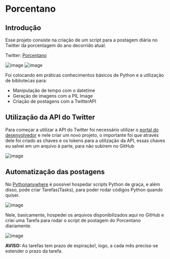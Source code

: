 # Porcentano

## Introdução

Esse projeto consiste na criação de um script para a postagem diária no Twitter da porcentagem do ano decorrido atual.

Twitter: [Porcentano](https://twitter.com/porcentano)

![image](https://user-images.githubusercontent.com/26872755/215668834-121aa494-eb59-4f08-a443-c7eb5b773f6f.png)
![image](https://user-images.githubusercontent.com/26872755/215668087-78497793-d418-48a6-8aea-c5d9992c6340.png)

Foi colocando em práticas conhecimentos básicos de Python e a utilização de bibliotecas para: 
  - Manipulação de tempo com o datetime 
  - Geração de imagens com a PIL Image
  - Criação de postagens com a TwitterAPI

## Utilização da API do Twitter
Para começar a utilizar a API do Twitter foi necessário utilizar o [portal do desenvolvedor](https://developer.twitter.com/) e nele criar um novo projeto, o importante foi que através dele foi criado as chaves e os tokens para a utilização da API, essas chaves eu salvei em um arquivo à parte, para não subirem no GitHub

![image](https://user-images.githubusercontent.com/26872755/215672942-30acb5c9-eff5-4515-987a-e023f078de0e.png)

## Automatização das postagens
No [Pythonanywhere](https://www.pythonanywhere.com) é possível hospedar scripts Python de graça, e além disso, pode criar Tarefas(Tasks), para poder rodar códigos Python quando quiser.

![image](https://user-images.githubusercontent.com/26872755/215670492-3bf46414-639d-41a2-8fd9-67523b6d18d3.png)

Nele, basicamente, hospedei os arquivos disponibilizados aqui no GitHub e criei uma Tarefa para rodar o script de postagem do Porcentano diariamente.

![image](https://user-images.githubusercontent.com/26872755/215670889-d0854691-5284-441e-85e1-64bd03e8f98e.png)

**AVISO:** As tarefas tem prazo de espiração!, logo, a cada mês precisa-se estender o prazo da tarefa.



